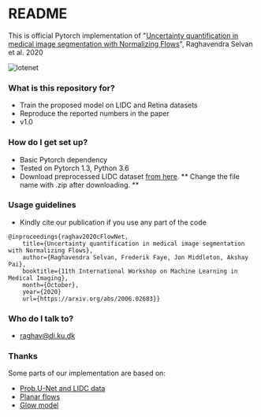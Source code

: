 # README #

This is official Pytorch implementation of 
"[Uncertainty quantification in medical
image segmentation with Normalizing Flows](https://arxiv.org/abs/2006.02683)", Raghavendra Selvan et al. 2020

![lotenet](models/cflow.png)
### What is this repository for? ###

* Train the proposed model on LIDC and Retina datasets
* Reproduce the reported numbers in the paper
* v1.0

### How do I get set up? ###

* Basic Pytorch dependency
* Tested on Pytorch 1.3, Python 3.6 
* Download preprocessed LIDC dataset [from here](https://sid.erda.dk/share_redirect/BgFgw4NMf4). ** Change the file name with .zip after downloading. **

### Usage guidelines ###

* Kindly cite our publication if you use any part of the code
```
@inproceedings{raghav2020cFlowNet,
 	title={Uncertainty quantification in medical image segmentation with Normalizing Flows},
	author={Raghavendra Selvan, Frederik Faye, Jon Middleton, Akshay Pai},
 	booktitle={11th International Workshop on Machine Learning in Medical Imaging},
	month={October},
	year={2020}
	url={https://arxiv.org/abs/2006.02683}}

```

### Who do I talk to? ###

* raghav@di.ku.dk

### Thanks 
Some parts of our implementation are based on:
* [Prob.U-Net and LIDC data](https://github.com/stefanknegt/Probabilistic-Unet-Pytorch)
* [Planar flows](https://github.com/riannevdberg/sylvester-flows)
* [Glow model](https://github.com/karpathy/pytorch-normalizing-flows)

